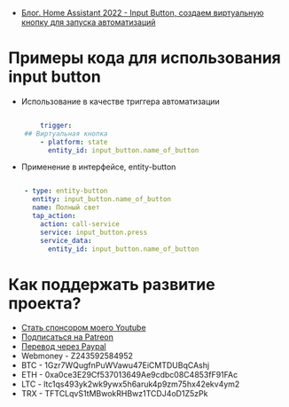 * [Блог. Home Assistant 2022 - Input Button, создаем виртуальную кнопку для запуска автоматизаций](https://youtu.be/b4VB-Sm9rvs)

# Примеры кода для использования input button

* Использование в качестве триггера автоматизации

```yaml

        trigger:
    ## Виртуальная кнопка
        - platform: state
          entity_id: input_button.name_of_button

```

* Применение в интерфейсе, entity-button

```yaml

    - type: entity-button
      entity: input_button.name_of_button
      name: Полный свет
      tap_action:
        action: call-service
        service: input_button.press
        service_data:
          entity_id: input_button.name_of_button

```


# Как поддержать развитие проекта?
* [Стать спонсором моего Youtube](http://kvazis.link/sponsorship)
* [Подписаться на Patreon](http://kvazis.link/patreon)
* [Перевод через Paypal](http://kvazis.link/paypal)
* Webmoney - Z243592584952
* BTC - 1Gzr7WQugfnPuWVawu47EiCMTDUBqCAshj
* ETH - 0xa0ce3E29Cf537013649Ae9cdbc08C4853fF91FAc
* LTC - ltc1qs493yk2wk9ywx5h6aruk4p9zm75hx42ekv4ym2
* TRX - TFTCLqvS1tMBwokRHBwz1TCDJ4oD1Z5zPk